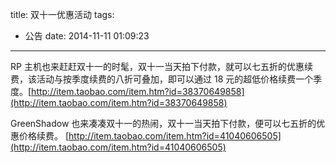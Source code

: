 title: 双十一优惠活动
tags:
  - 公告
date: 2014-11-11 01:09:23
---

RP 主机也来赶赶双十一的时髦，双十一当天拍下付款，就可以七五折的优惠续费，该活动与按季度续费的八折可叠加，即可以通过 18 元的超低价格续费一个季度。[http://item.taobao.com/item.htm?id=38370649858](http://item.taobao.com/item.htm?id=38370649858)

GreenShadow 也来凑凑双十一的热闹，双十一当天拍下付款，便可以七五折的优惠价格续费。 [http://item.taobao.com/item.htm?id=41040606505](http://item.taobao.com/item.htm?id=41040606505)
